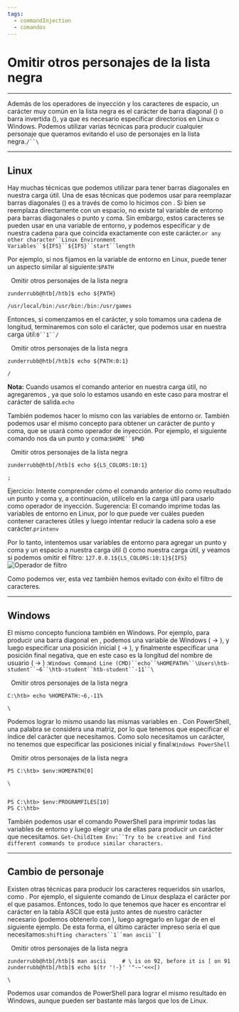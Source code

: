 ```yaml
---
tags:
  - commandInjection
  - comandos
---
```

# Omitir otros personajes de la lista negra

---

Además de los operadores de inyección y los caracteres de espacio, un carácter muy común en la lista negra es el carácter de barra diagonal () o barra invertida (), ya que es necesario especificar directorios en Linux o Windows. Podemos utilizar varias técnicas para producir cualquier personaje que queramos evitando el uso de personajes en la lista negra.`/``\`

---

## Linux

Hay muchas técnicas que podemos utilizar para tener barras diagonales en nuestra carga útil. Una de esas técnicas que podemos usar para reemplazar barras diagonales () es a través de como lo hicimos con . Si bien se reemplaza directamente con un espacio, no existe tal variable de entorno para barras diagonales o punto y coma. Sin embargo, estos caracteres se pueden usar en una variable de entorno, y podemos especificar y de nuestra cadena para que coincida exactamente con este carácter.`or any other character``Linux Environment Variables``${IFS}``${IFS}``start``length`

Por ejemplo, si nos fijamos en la variable de entorno en Linux, puede tener un aspecto similar al siguiente:`$PATH`

  Omitir otros personajes de la lista negra

```shell-session
zunderrubb@htb[/htb]$ echo ${PATH}

/usr/local/bin:/usr/bin:/bin:/usr/games
```

Entonces, si comenzamos en el carácter, y solo tomamos una cadena de longitud, terminaremos con solo el carácter, que podemos usar en nuestra carga útil:`0``1``/`

  Omitir otros personajes de la lista negra

```shell-session
zunderrubb@htb[/htb]$ echo ${PATH:0:1}

/
```

**Nota:** Cuando usamos el comando anterior en nuestra carga útil, no agregaremos , ya que solo lo estamos usando en este caso para mostrar el carácter de salida.`echo`

También podemos hacer lo mismo con las variables de entorno or. También podemos usar el mismo concepto para obtener un carácter de punto y coma, que se usará como operador de inyección. Por ejemplo, el siguiente comando nos da un punto y coma:`$HOME``$PWD`

  Omitir otros personajes de la lista negra

```shell-session
zunderrubb@htb[/htb]$ echo ${LS_COLORS:10:1}

;
```

Ejercicio: Intente comprender cómo el comando anterior dio como resultado un punto y coma y, a continuación, utilícelo en la carga útil para usarlo como operador de inyección. Sugerencia: El comando imprime todas las variables de entorno en Linux, por lo que puede ver cuáles pueden contener caracteres útiles y luego intentar reducir la cadena solo a ese carácter.`printenv`

Por lo tanto, intentemos usar variables de entorno para agregar un punto y coma y un espacio a nuestra carga útil () como nuestra carga útil, y veamos si podemos omitir el filtro: `127.0.0.1${LS_COLORS:10:1}${IFS}`![Operador de filtro](https://academy.hackthebox.com/storage/modules/109/cmdinj_filters_spaces_5.jpg)

Como podemos ver, esta vez también hemos evitado con éxito el filtro de caracteres.

---

## Windows

El mismo concepto funciona también en Windows. Por ejemplo, para producir una barra diagonal en , podemos una variable de Windows ( -> ), y luego especificar una posición inicial ( -> ), y finalmente especificar una posición final negativa, que en este caso es la longitud del nombre de usuario ( -> ) :`Windows Command Line (CMD)``echo``%HOMEPATH%``\Users\htb-student``~6``\htb-student``htb-student``-11``\`

  Omitir otros personajes de la lista negra

```cmd-session
C:\htb> echo %HOMEPATH:~6,-11%

\
```

Podemos lograr lo mismo usando las mismas variables en . Con PowerShell, una palabra se considera una matriz, por lo que tenemos que especificar el índice del carácter que necesitamos. Como solo necesitamos un carácter, no tenemos que especificar las posiciones inicial y final:`Windows PowerShell`

  Omitir otros personajes de la lista negra

```powershell-session
PS C:\htb> $env:HOMEPATH[0]

\


PS C:\htb> $env:PROGRAMFILES[10]
PS C:\htb>
```

También podemos usar el comando PowerShell para imprimir todas las variables de entorno y luego elegir una de ellas para producir un carácter que necesitamos. `Get-ChildItem Env:``Try to be creative and find different commands to produce similar characters.`

---

## Cambio de personaje

Existen otras técnicas para producir los caracteres requeridos sin usarlos, como . Por ejemplo, el siguiente comando de Linux desplaza el carácter por el que pasamos. Entonces, todo lo que tenemos que hacer es encontrar el carácter en la tabla ASCII que está justo antes de nuestro carácter necesario (podemos obtenerlo con ), luego agregarlo en lugar de en el siguiente ejemplo. De esta forma, el último carácter impreso sería el que necesitamos:`shifting characters``1``man ascii``[`

  Omitir otros personajes de la lista negra

```shell-session
zunderrubb@htb[/htb]$ man ascii     # \ is on 92, before it is [ on 91
zunderrubb@htb[/htb]$ echo $(tr '!-}' '"-~'<<<[)

\
```

Podemos usar comandos de PowerShell para lograr el mismo resultado en Windows, aunque pueden ser bastante más largos que los de Linux.